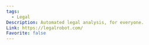 ```yaml
---
tags:
  - Legal
Description: Automated legal analysis, for everyone.
Link: https://legalrobot.com/
Favorite: false
---
```

